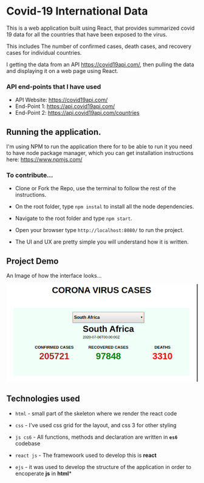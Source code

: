 # Covid-19 International Data

This is a web application built using React, that provides summarized covid 19 data for all the countries that have been exposed to the virus.

This includes The number of confirmed cases, death cases, and recovery cases for individual countries.

I getting the data from an API https://covid19api.com/, then pulling the data and displaying it on a web page using React.


### API end-points that I have used
- API Website: https://covid19api.com/
- End-Point 1: https://api.covid19api.com/
- End-Point 2: https://api.covid19api.com/countries


## Running the application.
I'm using NPM to run the application there for to be able to run it you need to have node package manager, which you can get installation instructions here: https://www.npmjs.com/


### To contribute...
- Clone or Fork the Repo, use the terminal to follow the rest of the instructions.

- On the root folder, type `npm instal` to install all the node dependencies.

- Navigate to the root folder and type `npm start`.

- Open your browser type `http://localhost:8080/` to run the project.

- The UI and UX are pretty simple you will understand how it is written.


## Project Demo

An Image of how the interface looks...

<p><img src="public/demo-image.png"></p>


## Technologies used

- ```html``` - small part of the skeleton where we render the react code

- ```css``` - I've used css grid for the layout, and css 3 for other styling

- ```js cs6``` - All functions, methods and declaration are written in **`es6`** codebase

- ```react js``` - The framewoork used to develop this is **react**

- ```ejs``` - it was used to develop the structure of the application in order to encoperate **js** in **html***
